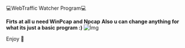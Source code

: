<p>💻WebTraffic Watcher Program💻</p>
<b>Firts at all u need WinPcap and Npcap</b>
<b>Also u can change anything for what its just a basic program :)</b>
<img src="https://i.hizliresim.com/r48u7w8.png" alt="İmg">

<p>Enjoy 🎯</p>
